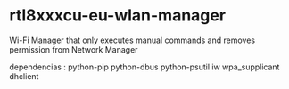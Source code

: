 # rtl8xxxcu-eu-wlan-manager
Wi-Fi Manager that only executes manual commands and removes permission from Network Manager

dependencias : python-pip python-dbus python-psutil iw wpa_supplicant dhclient
